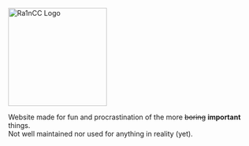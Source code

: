 <p>
    <img width="200" height="auto" src="images/logo@2x.png" alt="Ra1nCC Logo" />
</p>

Website made for fun and procrastination of the more ~~boring~~ **important** things. <br>
Not well maintained nor used for anything in reality (yet).
